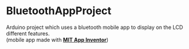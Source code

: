 # BluetoothAppProject
Arduino project which uses a bluetooth mobile app to display on the LCD different features.  
(mobile app made with **[MIT App Inventor](https://appinventor.mit.edu/)**) 
